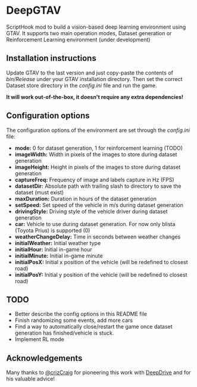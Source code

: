 # DeepGTAV
ScriptHook mod to build a vision-based deep learning environment using GTAV. It supports two main operation modes, Dataset generation or Reinforcement Learning environment (under development)

## Installation instructions
Update GTAV to the last version and just copy-paste the contents of *bin/Release* under your GTAV installation directory. Then set the correct Dataset store directory in the *config.ini* file and run the game. 

**It will work out-of-the-box, it doesn't require any extra dependencies!**

## Configuration options
The configuration options of the environment are set through the *config.ini* file:

* **mode:** 0 for dataset generation, 1 for reinforcement learning (TODO)
* **imageWidth:** Width in pixels of the images to store during dataset generation
* **imageHeight:** Height in pixels of the images to store during dataset generation
* **captureFreq:** Frequency of image and labels capture in Hz (FPS)
* **datasetDir:** Absolute path with trailing slash to directory to save the dataset (must exist)
* **maxDuration:** Duration in hours of the dataset generation
* **setSpeed:** Set speed of the vehicle in m/s during dataset generation
* **drivingStyle:** Driving style of the vehicle driver during dataset generation
* **car:** Vehicle to use during dataset generation. For now only blista (Toyota Prius) is supported (0)
* **weatherChangeDelay:** Time in seconds between weather changes
* **initialWeather:** Initial weather type
* **initialHour:** Initial in-game hour
* **initialMinute:** Initial in-game minute
* **initialPosX:** Initial x position of the vehicle (will be redefined to closest road)
* **initialPosY:** Initial y position of the vehicle (will be redefined to closest road)

## TODO
* Better describe the config options in this README file
* Finish randomizing some events, add more cars
* Find a way to automatically close/restart the game once dataset generation has finished/vehicle is stuck.
* Implement RL mode

## Acknowledgements
Many thanks to [@crizCraig](https://github.com/crizCraig) for pioneering this work with [DeepDrive](http://deepdrive.io/) and for his valuable advice!
